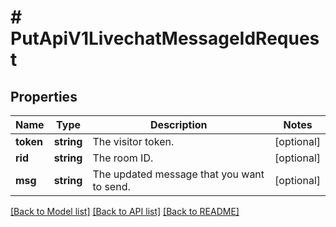 # # PutApiV1LivechatMessageIdRequest

## Properties

Name | Type | Description | Notes
------------ | ------------- | ------------- | -------------
**token** | **string** | The visitor token. | [optional]
**rid** | **string** | The room ID. | [optional]
**msg** | **string** | The updated message that you want to send. | [optional]

[[Back to Model list]](../../README.md#models) [[Back to API list]](../../README.md#endpoints) [[Back to README]](../../README.md)
